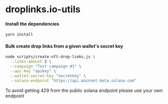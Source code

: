 # droplinks.io-utils

#### Install the dependencies
```bash
yarn install
```

#### Bulk create drop links from a given wallet's secret key
```bash
node scripts/create-nft-drop-links.js \
  --links-amount 2 \
  --campaign "Test campaign #1" \
  --api-key "apikey" \
  --wallet-secret-key "secretkey" \
  --solana-endpoint "https://api.mainnet-beta.solana.com"
```

To avoid getting 429 from the public solana endpoint please use your own endpoint